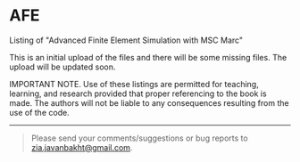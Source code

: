 # AFE
Listing of "Advanced Finite Element Simulation with MSC Marc"

This is an initial upload of the files and there will be some missing files. The upload will be updated soon. 


IMPORTANT NOTE.
Use of these listings are permitted for teaching, learning, and research provided that proper referencing to the book is made. The authors will not be liable to any consequences resulting from the use of the code.

---

> Please send your comments/suggestions or bug reports to zia.javanbakht@gmail.com.
